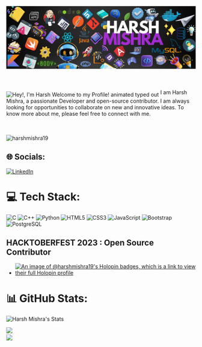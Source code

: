 <div>
  <img src="./hm.png" alt = "IMAGE">
</div>
<br>
<br>
<br>
<img src="https://readme-typing-svg.demolab.com?font=Operator+Mono&size=37&duration=2800&pause=2000&color=FAFAFA&center=true&vCenter=true&width=940&height=50&lines=Hey%2C+I'm+Harsh+Welcome+to+my+Github+Profile!" align="middle" alt="Hey!, I'm Harsh Welcome to my Profile! animated typed out">
I am Harsh Mishra, a passionate Developer and open-source contributor.
I am always looking for opportunities to collaborate on new and innovative ideas. To know more about me, please feel free to connect with me.

<br>
<br>
<br>
<p align="left"> <img src="https://komarev.com/ghpvc/?username=harshmishra19&label=Profile%20views&color=0e75b6&style=flat" alt="harshmishra19" /> </p>



## 🌐 Socials:
[![LinkedIn](https://img.shields.io/badge/LinkedIn-%230077B5.svg?logo=linkedin&logoColor=white)](https://www.linkedin.com/in/harsh-mishra-7bb49523a/)

# 💻 Tech Stack:
![C](https://img.shields.io/badge/c-%2300599C.svg?style=flat&logo=c&logoColor=white) ![C++](https://img.shields.io/badge/c++-%2300599C.svg?style=flat&logo=c%2B%2B&logoColor=white) ![Python](https://img.shields.io/badge/Python-%233776AB.svg?style=flat&logo=python&logoColor=white)
 ![HTML5](https://img.shields.io/badge/html5-%23E34F26.svg?style=flat&logo=html5&logoColor=white) ![CSS3](https://img.shields.io/badge/css3-%231572B6.svg?style=flat&logo=css3&logoColor=white) ![JavaScript](https://img.shields.io/badge/javascript-%23323330.svg?style=flat&logo=javascript&logoColor=%23F7DF1E) ![Bootstrap](https://img.shields.io/badge/bootstrap-%23563D7C.svg?style=flat&logo=bootstrap&logoColor=white) ![PostgreSQL](https://img.shields.io/badge/postgresql-%23316192.svg?style=flat&logo=postgresql&logoColor=white)


 ## HACKTOBERFEST 2023 : Open Source Contributor
- [![An image of @harshmishra19's Holopin badges, which is a link to view their full Holopin profile](https://holopin.me/harshmishra19)](https://holopin.io/@harshmishra19)




# 📊 GitHub Stats:

![Harsh Mishra's Stats](https://github-readme-stats.vercel.app/api?username=harshmishra19&theme=algolia&show_icons=true&hide_border=true&count_private=true)

![](https://github-readme-streak-stats.herokuapp.com/?user=harshmishra19&theme=dark&hide_border=false)<br/>
![](https://github-readme-stats.vercel.app/api/top-langs/?username=harshmishra19&theme=dark&hide_border=false&include_all_commits=true&count_private=false&layout=compact)
